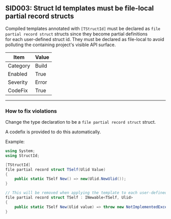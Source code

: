 ## SID003: Struct Id templates must be file-local partial record structs

Compiled templates annotated with `[TStructId]` must be declared as 
`file partial record struct` structs since they become partial definitions  
for each user-defined struct id. They must be declared as file-local 
to avoid polluting the containing project's visible API surface.

|Item|Value|
|-|-|
|Category|Build|
|Enabled|True|
|Severity|Error|
|CodeFix|True|
---

### How to fix violations

Change the type declaration to be a `file partial record struct` struct. 

A codefix is provided to do this automatically.

Example:

```csharp
using System;
using StructId;

[TStructId]
file partial record struct TSelf(Ulid Value)
{
    public static TSelf New() => new(Ulid.NewUlid());
}

// This will be removed when applying the template to each user-defined struct id.
file partial record struct TSelf : INewable<TSelf, Ulid>
{
    public static TSelf New(Ulid value) => throw new NotImplementedException();
}
```

